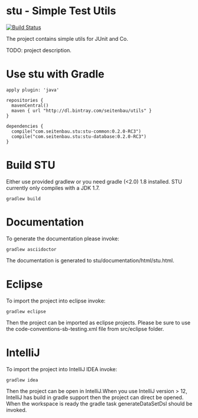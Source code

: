 # stu - Simple Test Utils

[![Build Status](https://buildhive.cloudbees.com/job/Seitenbau/job/stu/badge/icon)](https://buildhive.cloudbees.com/job/Seitenbau/job/stu/)

The project contains simple utils for JUnit and Co.

TODO: project description.

# Use stu with Gradle 


    apply plugin: 'java'
    
    repositories {
      mavenCentral()
      maven { url "http://dl.bintray.com/seitenbau/utils" }
    }
    
    dependencies {
      compile("com.seitenbau.stu:stu-common:0.2.0-RC3")
      compile("com.seitenbau.stu:stu-database:0.2.0-RC3")
    }

# Build STU

Either use provided gradlew or you need gradle (<2.0) 1.8 installed. STU currently only compiles with a JDK 1.7.

	gradlew build


# Documentation
To generate the documentation please invoke:

	gradlew asciidoctor

The documentation is generated to stu/documentation/html/stu.html.

# Eclipse 

To import the project into eclipse invoke:

	gradlew eclipse
	
Then the project can be imported as eclipse projects.
Please be sure to use the code-conventions-sb-testing.xml file from src/eclipse folder.

# IntelliJ

To import the project into IntelliJ IDEA  invoke:

    gradlew idea

Then the project can be open in IntelliJ.When you use IntelliJ version > 12, IntelliJ has build in
gradle support  then the project can direct be opened. When the workspace is ready the gradle task generateDataSetDsl should be invoked.
